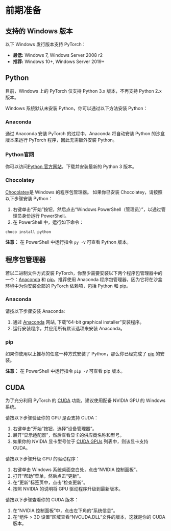 # 前期准备

## 支持的 Windows 版本

以下 Windows 发行版本支持 PyTorch：

* __最低:__ Windows 7, Windows Server 2008 r2
* __推荐:__ Windows 10+, Windows Server 2019+

## Python

目前，Windows 上的 PyTorch 仅支持 Python 3.x 版本，不再支持 Python 2.x 版本。

Windows 系统默认未安装 Python，你可以通过以下方法安装 Python：

### Anaconda

通过 Anaconda 安装 PyTorch 的过程中，Anaconda 将自动安装 Python 的沙盒版本来运行 PyTorch 程序，因此无需额外安装 Python。

### Python官网

你可以访问[Python 官方网站](https://www.python.org/downloads/windows/)，下载并安装最新的 Python 3 版本。

### Chocolatey

[Chocolatey](https://chocolatey.org/)是 Windows 的程序包管理器。 如果你已安装 Chocolatey，请按照以下步骤安装 Python：

1. 右键单击“开始”按钮，然后点击“Windows PowerShell（管理员）”，以通过管理员身份运行 PowerShell。
2. 在 PowerShell 中，运行如下命令：

```
choco install python
```

**注意：** 在 PowerShell 中运行指令 `py -V` 可查看 Python 版本。

## 程序包管理器

若以二进制文件方式安装 PyTorch，你至少需要安装以下两个程序包管理器中的一个：[Anaconda](https://www.anaconda.com/distribution/#windows) 和 [pip](https://pypi.org/project/pip/)。推荐使用 Anaconda 程序包管理器，因为它将在沙盒环境中为你安装全部的 PyTorch 依赖项，包括 Python 和 pip。

### Anaconda

请按以下步骤安装 Anaconda: 

1. 通过 [Anaconda](https://www.anaconda.com/distribution/#windows) 网站, 下载“64-bit graphical installer”安装程序。
2. 运行安装程序，并应用所有默认选项来安装 Anaconda。

### pip

如果你使用以上推荐的任意一种方式安装了 Python，那么你已经完成了 [pip](https://pypi.org/project/pip/) 的安装。

**注意：** 在 PowerShell 中运行指令 `pip -V` 可查看 pip 版本。

## CUDA

为了充分利用 PyTorch 的 [CUDA](https://pytorch.org/tutorials/beginner/blitz/tensor_tutorial.html?highlight=cuda#cuda-tensors) 功能，建议使用配备 NVIDIA GPU 的 Windows 系统。

请按以下步骤验证你的 GPU 是否支持 CUDA：

1. 右键单击“开始”按钮，选择“设备管理器”。
2. 展开“显示适配器”，然后查看显卡的供应商名称和型号。
3. 如果你的 NVIDIA 显卡型号位于 [CUDA GPUs](http://developer.nvidia.com/cuda-gpus) 列表中，则该显卡支持 CUDA。

请按以下步骤升级 GPU 的驱动程序：

1. 右键单击 Windows 系统桌面空白处，点击“NVIDIA 控制面板”。
2. 打开“帮助”菜单，然后点击“更新”。
3. 在“更新”标签页中，点击“检查更新”。
4. 按照 NVIDIA 的说明将 GPU 驱动程序升级到最新版本。

请按以下步骤查看你的 CUDA 版本：

1. 在“NVIDIA 控制面板”中，点击左下角的“系统信息”。
2. 在“组件 &gt; 3D 设置”区域查看“NVCUDA.DLL”文件的版本，这就是你的 CUDA 版本。